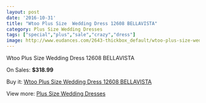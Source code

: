 ```yaml
---
layout: post
date: '2016-10-31'
title: "Wtoo Plus Size  Wedding Dress 12608 BELLAVISTA"
category: Plus Size Wedding Dresses
tags: ["special","plus","sale","crazy","dress"]
image: http://www.eudances.com/2643-thickbox_default/wtoo-plus-size-wedding-dress-12608-bellavista.jpg
---
```

Wtoo Plus Size  Wedding Dress 12608 BELLAVISTA

On Sales: **$318.99**
<a href="https://www.eudances.com/en/plus-size-wedding-dresses/884-wtoo-plus-size-wedding-dress-12608-bellavista.html"><amp-img layout="responsive" width="600" height="600" src="//www.eudances.com/2643-thickbox_default/wtoo-plus-size-wedding-dress-12608-bellavista.jpg" alt="Wtoo Plus Size  Wedding Dress 12608 BELLAVISTA 0" /></a>
<a href="https://www.eudances.com/en/plus-size-wedding-dresses/884-wtoo-plus-size-wedding-dress-12608-bellavista.html"><amp-img layout="responsive" width="600" height="600" src="//www.eudances.com/2644-thickbox_default/wtoo-plus-size-wedding-dress-12608-bellavista.jpg" alt="Wtoo Plus Size  Wedding Dress 12608 BELLAVISTA 1" /></a>

Buy it: [Wtoo Plus Size  Wedding Dress 12608 BELLAVISTA](https://www.eudances.com/en/plus-size-wedding-dresses/884-wtoo-plus-size-wedding-dress-12608-bellavista.html "Wtoo Plus Size  Wedding Dress 12608 BELLAVISTA")

View more: [Plus Size Wedding Dresses](https://www.eudances.com/en/10-plus-size-wedding-dresses "Plus Size Wedding Dresses")